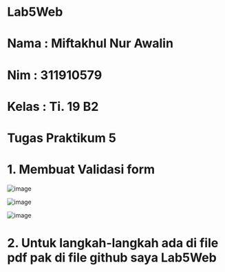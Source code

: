 # Lab5Web

# Nama  : Miftakhul Nur Awalin

# Nim   : 311910579

# Kelas : Ti. 19 B2

# Tugas Praktikum 5

# 1. Membuat Validasi form
![image](https://user-images.githubusercontent.com/81568032/115973423-09df7080-a57f-11eb-9f4d-9063c4810411.png)

![image](https://user-images.githubusercontent.com/81568032/115973429-1c59aa00-a57f-11eb-9bff-266d5c69ecde.png)

![image](https://user-images.githubusercontent.com/81568032/115973442-2f6c7a00-a57f-11eb-90b6-bf2912c18dbd.png)

# 2. Untuk langkah-langkah ada di file pdf pak di file github saya Lab5Web
